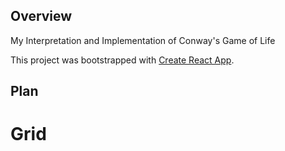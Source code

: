 ## Overview

My Interpretation and Implementation of Conway's Game of Life

This project was bootstrapped with [Create React App](https://github.com/facebook/create-react-app).

## Plan

# Grid

